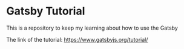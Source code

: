 # Gatsby Tutorial

This is a repository to keep my learning about how to use the Gatsby

The link of the tutorial: https://www.gatsbyjs.org/tutorial/
